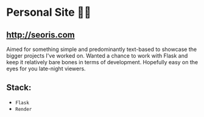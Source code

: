 # Personal Site 👩‍💻

## http://seoris.com

Aimed for something simple and predominantly text-based to showcase the bigger projects I've worked on. 
Wanted a chance to work with Flask and keep it relatively bare bones in terms of development. 
Hopefully easy on the eyes for you late-night viewers.

## Stack: 
- `Flask`
- `Render` 
